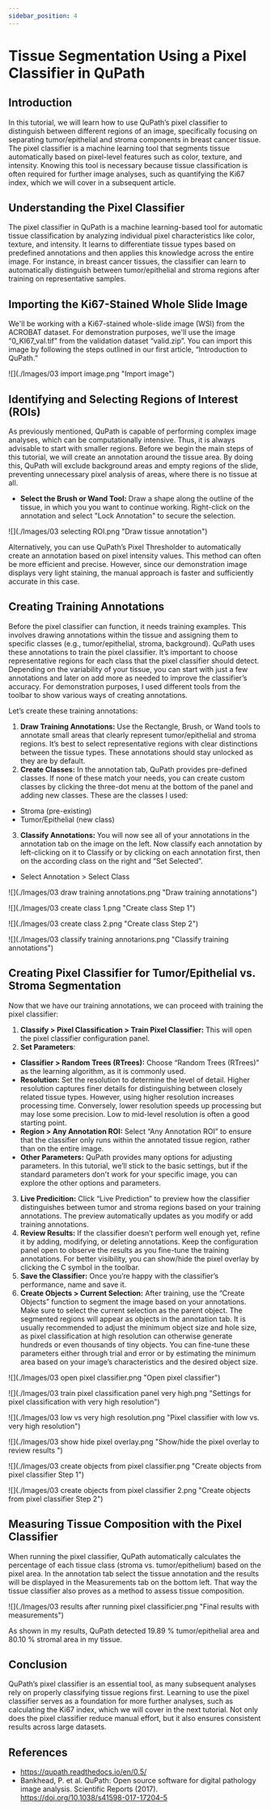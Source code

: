 ```yaml
---
sidebar_position: 4
---
```

# Tissue Segmentation Using a Pixel Classifier in QuPath

## Introduction

In this tutorial, we will learn how to use QuPath’s pixel classifier to distinguish between different regions of an image, specifically focusing on separating tumor/epithelial and stroma components in breast cancer tissue. The pixel classifier is a machine learning tool that segments tissue automatically based on pixel-level features such as color, texture, and intensity. Knowing this tool is necessary because tissue classification is often required for further image analyses, such as quantifying the Ki67 index, which we will cover in a subsequent article.

## Understanding the Pixel Classifier 

The pixel classifier in QuPath is a machine learning-based tool for automatic tissue classification by analyzing individual pixel characteristics like color, texture, and intensity. It learns to differentiate tissue types based on predefined annotations and then applies this knowledge across the entire image. For instance, in breast cancer tissues, the classifier can learn to automatically distinguish between tumor/epithelial and stroma regions after training on representative samples.

## Importing the Ki67-Stained Whole Slide Image
We'll be working with a Ki67-stained whole-slide image (WSI) from the ACROBAT dataset. For demonstration purposes, we'll use the image “0_KI67_val.tif” from the validation dataset “valid.zip”. You can import this image by following the steps outlined in our first article, “Introduction to QuPath.”

![](./Images/03 import image.png "Import image")

## Identifying and Selecting Regions of Interest (ROIs)

As previously mentioned, QuPath is capable of performing complex image analyses, which can be computationally intensive. Thus, it is always advisable to start with smaller regions. Before we begin the main steps of this tutorial, we will create an annotation around the tissue area. By doing this, QuPath will exclude background areas and empty regions of the slide, preventing unnecessary pixel analysis of areas, where there is no tissue at all.

- **Select the Brush or Wand Tool:** Draw a shape along the outline of the tissue, in which you you want to continue working. Right-click on the annotation and select "Lock Annotation" to secure the selection.

![](./Images/03 selecting ROI.png "Draw tissue annotation")

Alternatively, you can use QuPath’s Pixel Thresholder to automatically create an annotation based on pixel intensity values. This method can often be more efficient and precise. However, since our demonstration image displays very light staining, the manual approach is faster and sufficiently accurate in this case. 

## Creating Training Annotations

Before the pixel classifier can function, it needs training examples. This involves drawing annotations within the tissue and assigning them to specific classes (e.g., tumor/epithelial, stroma, background). QuPath uses these annotations to train the pixel classifier. It’s important to choose representative regions for each class that the pixel classifier should detect. Depending on the variability of your tissue, you can start with just a few annotations and later on add more as needed to improve the classifier’s accuracy. For demonstration purposes, I used different tools from the toolbar to show various ways of creating annotations.

Let’s create these training annotations:

1. **Draw Training Annotations:** Use the Rectangle, Brush, or Wand tools to annotate small areas that clearly represent tumor/epithelial and stroma regions. It’s best to select representative regions with clear distinctions between the tissue types. These annotations should stay unlocked as they are by default.
2. **Create Classes:** In the annotation tab, QuPath provides pre-defined classes. If none of these match your needs, you can create custom classes by clicking the three-dot menu at the bottom of the panel and adding new classes. These are the classes I used:
- Stroma (pre-existing)
- Tumor/Epithelial (new class)
3. **Classify Annotations:** You will now see all of your annotations in the annotation tab on the image on the left. Now classify each annotation by left-clicking on it to Classify or by clicking on each annotation first, then on the according class on the right and “Set Selected”.
- Select Annotation > Select Class

![](./Images/03 draw training annotations.png "Draw training annotations")

![](./Images/03 create class 1.png "Create class Step 1")

![](./Images/03 create class 2.png "Create class Step 2")

![](./Images/03 classify training annotarions.png "Classify training annotations")

## Creating Pixel Classifier for Tumor/Epithelial vs. Stroma Segmentation

Now that we have our training annotations, we can proceed with training the pixel classifier:

1. **Classify > Pixel Classification > Train Pixel Classifier:** This will open the pixel classifier configuration panel.
2. **Set Parameters**: 
- **Classifier > Random Trees (RTrees):** Choose “Random Trees (RTrees)” as the learning algorithm, as it is commonly used. 
- **Resolution:** Set the resolution to determine the level of detail. Higher resolution captures finer details for distinguishing between closely related tissue types. However, using higher resolution increases processing time. Conversely, lower resolution speeds up processing but may lose some precision. Low to mid-level resolution is often a good starting point. 
- **Region > Any Annotation ROI:** Select “Any Annotation ROI” to ensure that the classifier only runs within the annotated tissue region, rather than on the entire image.
- **Other Parameters:** QuPath provides many options for adjusting parameters. In this tutorial, we’ll stick to the basic settings, but if the standard parameters don't work for your specific image, you can explore the other options and parameters. 
3. **Live Predicition:** Click “Live Prediction” to preview how the classifier distinguishes between tumor and stroma regions based on your training annotations. The preview automatically updates as you modify or add training annotations.
4. **Review Results:** If the classifier doesn’t perform well enough yet, refine it by adding, modifying, or deleting annotations. Keep the configuration panel open to observe the results as you fine-tune the training annotations. For better visibility, you can show/hide the pixel overlay by clicking the C symbol in the toolbar.
5. **Save the Classifier:** Once you’re happy with the classifier’s performance, name and save it.
6. **Create Objects > Current Selection:** After training, use the “Create Objects” function to segment the image based on your annotations. Make sure to select the current selection as the parent object. The segmented regions will appear as objects in the annotation tab. It is usually recommended to adjust the minimum object size and hole size, as pixel classification at high resolution can otherwise generate hundreds or even thousands of tiny objects. You can fine-tune these parameters either through trial and error or by estimating the minimum area based on your image’s characteristics and the desired object size.

![](./Images/03 open pixel classifier.png "Open pixel classifier")

![](./Images/03 train pixel classification panel very high.png "Settings for pixel classification with very high resolution")

![](./Images/03 low vs very high resolution.png "Pixel classifier with low vs. very high resolution")

![](./Images/03 show hide pixel overlay.png "Show/hide the pixel overlay to review results ")

![](./Images/03 create objects from pixel classifier.png "Create objects from pixel classifier Step 1")

![](./Images/03 create objects from pixel classifier 2.png "Create objects from pixel classifier Step 2")

## Measuring Tissue Composition with the Pixel Classifier

When running the pixel classifier, QuPath automatically calculates the percentage of each tissue class (stroma vs. tumor/epithelium) based on the pixel area. In the annotation tab select the tissue annotation and the results will be displayed in the Measurements tab on the bottom left. That way the tissue classifier also proves as a method to assess tissue composition.

![](./Images/03 results after running pixel classificier.png "Final results with measurements")

As shown in my results, QuPath detected 19.89 % tumor/epithelial area and 80.10 % stromal area in my tissue. 

## Conclusion

QuPath’s pixel classifier is an essential tool, as many subsequent analyses rely on properly classifying tissue regions first. Learning to use the pixel classifier serves as a foundation for more further analyses, such as calculating the Ki67 index, which we will cover in the next tutorial. Not only does the pixel classifier reduce manual effort, but it also ensures consistent results across large datasets.

## References

- https://qupath.readthedocs.io/en/0.5/
- Bankhead, P. et al. QuPath: Open source software for digital pathology image analysis. Scientific Reports (2017). https://doi.org/10.1038/s41598-017-17204-5